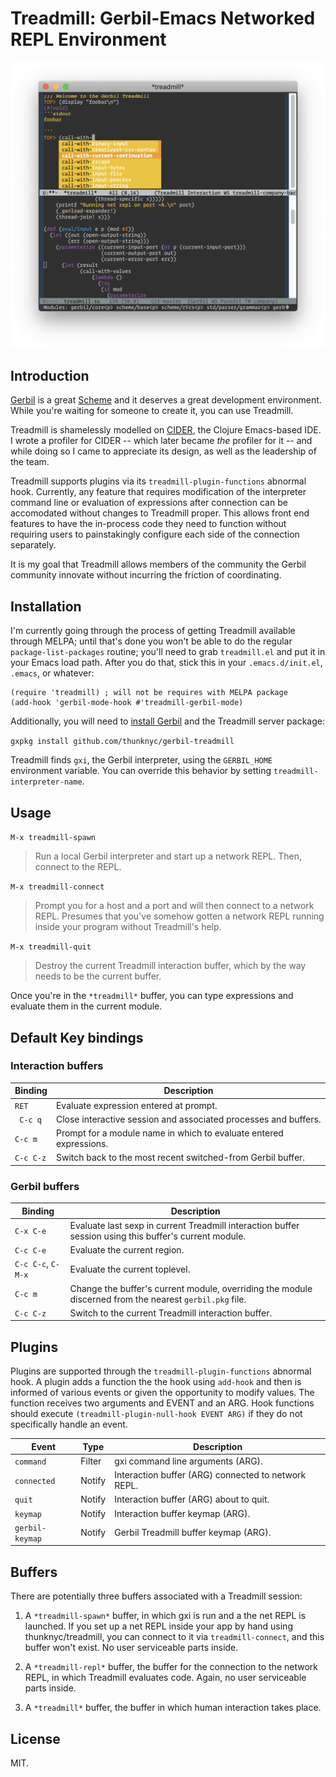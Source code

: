 # Treadmill: Gerbil-Emacs Networked REPL Environment

![Gerbil Screenshot](/doc/screenshot.png?raw=true "Gerbil in action, New Year's Eve, 2018")

## Introduction

[Gerbil](https://cons.io) is a great [Scheme](https://schemers.org)
and it deserves a great development environment. While you're waiting
for someone to create it, you can use Treadmill.

Treadmill is shamelessly modelled on
[CIDER](https://cider.readthedocs.io/en/latest/), the Clojure
Emacs-based IDE. I wrote a profiler for CIDER -- which later became
_the_ profiler for it -- and while doing so I came to appreciate its
design, as well as the leadership of the team.

Treadmill supports plugins via its `treadmill-plugin-functions`
abnormal hook. Currently, any feature that requires modification of
the interpreter command line or evaluation of expressions after
connection can be accomodated without changes to Treadmill
proper. This allows front end features to have the in-process code
they need to function without requiring users to painstakingly
configure each side of the connection separately.

It is my goal that Treadmill allows members of the community the
Gerbil community innovate without incurring the friction of
coordinating.

## Installation

I'm currently going through the process of getting Treadmill available
through MELPA; until that's done you won't be able to do the regular
`package-list-packages` routine; you'll need to grab `treadmill.el`
and put it in your Emacs load path. After you do that, stick this in
your `.emacs.d/init.el`, `.emacs`, or whatever:

```
(require 'treadmill) ; will not be requires with MELPA package
(add-hook 'gerbil-mode-hook #'treadmill-gerbil-mode)

```

Additionally, you will need to [install
Gerbil](https://cons.io/guide/) and the Treadmill server package:

`gxpkg install github.com/thunknyc/gerbil-treadmill`

Treadmill finds `gxi`, the Gerbil interpreter, using the `GERBIL_HOME`
environment variable. You can override this behavior by setting
`treadmill-interpreter-name`.

## Usage

`M-x treadmill-spawn`

> Run a local Gerbil interpreter and start up a network REPL. Then,
  connect to the REPL.

`M-x treadmill-connect`

> Prompt you for a host and a port and will then connect to a network
  REPL. Presumes that you've somehow gotten a network REPL running
  inside your program without Treadmill's help.

`M-x treadmill-quit`

> Destroy the current Treadmill interaction buffer, which by the way
  needs to be the current buffer.

Once you're in the `*treadmill*` buffer, you can type expressions and
evaluate them in the current module.

## Default Key bindings

### Interaction buffers

| Binding | Description |
| --- | --- |
| `RET` | Evaluate expression entered at prompt. |
| ` C-c q` | Close interactive session and associated processes and buffers. |
| `C-c m` | Prompt for a module name in which to evaluate entered expressions. |
| `C-c C-z` | Switch back to the most recent switched-from Gerbil buffer. |

### Gerbil buffers

| Binding | Description |
| --- | --- |
| `C-x C-e` | Evaluate last sexp in current Treadmill interaction buffer session using this buffer's current module. |
| `C-c C-e` | Evaluate the current region. |
| `C-c C-c`, `C-M-x` | Evaluate the current toplevel. |
| `C-c m` | Change the buffer's current module, overriding the module discerned from the nearest `gerbil.pkg` file. |
| `C-c C-z` | Switch to the current Treadmill interaction buffer. |

## Plugins

Plugins are supported through the `treadmill-plugin-functions`
abnormal hook. A plugin adds a function the the hook using `add-hook`
and then is informed of various events or given the opportunity to
modify values. The function receives two arguments and EVENT and an
ARG. Hook functions should execute `(treadmill-plugin-null-hook EVENT
ARG)` if they do not specifically handle an event.

| Event | Type | Description |
| --- | --- | --- |
| `command` | Filter | gxi command line arguments (ARG). |
| `connected` | Notify | Interaction buffer (ARG) connected to network REPL. |
| `quit` | Notify | Interaction buffer (ARG) about to quit. |
| `keymap` | Notify | Interaction buffer keymap (ARG). |
| `gerbil-keymap` | Notify | Gerbil Treadmill buffer keymap (ARG). |

## Buffers

There are potentially three buffers associated with a Treadmill session:

1. A `*treadmill-spawn*` buffer, in which gxi is run and a the net
REPL is launched. If you set up a net REPL inside your app by hand
using thunknyc/treadmill, you can connect to it via
`treadmill-connect`, and this buffer won't exist. No user serviceable
parts inside.

2. A `*treadmill-repl*` buffer, the buffer for the connection to the
network REPL, in which Treadmill evaluates code. Again, no user
serviceable parts inside.

3. A `*treadmill*` buffer, the buffer in which human interaction takes
place.

## License

MIT.
